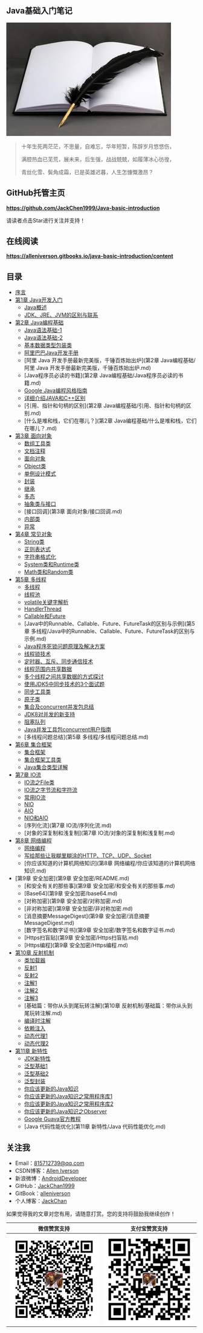 ## Java基础入门笔记

![](assets/note.jpg)

> 十年生死两茫茫，不思量，自难忘，华年短暂，陈辞岁月悠悠伤，
>
> 满腔热血已芜荒，展未来，后生强，战战兢兢，如履薄冰心彷徨，
>
> 青丝化雪、鬓角成霜，已是英雄迟暮，人生怎慷慨激昂？

## GitHub托管主页

**https://github.com/JackChen1999/Java-basic-introduction**

请读者点击Star进行关注并支持！

## 在线阅读

**https://alleniverson.gitbooks.io/java-basic-introduction/content**

## 目录

* [序言](https://alleniverson.gitbooks.io/java-basic-introduction/content/README.html)
* [第1章 Java开发入门](https://alleniverson.gitbooks.io/java-basic-introduction/content/第1章%20Java开发入门/README.html)
    * [Java概述](https://alleniverson.gitbooks.io/java-basic-introduction/content/第1章%20Java开发入门/Java概述.html)
    * [JDK、JRE、JVM的区别与联系](https://alleniverson.gitbooks.io/java-basic-introduction/content/第1章%20Java开发入门/JDK、JRE、JVM的区别与联系.html)
* [第2章 Java编程基础](https://alleniverson.gitbooks.io/java-basic-introduction/content/第2章%20Java编程基础/README.html)
    * [Java语法基础-1](https://alleniverson.gitbooks.io/java-basic-introduction/content/第2章%20Java编程基础/Java语法基础-1.html)
    * [Java语法基础-2](https://alleniverson.gitbooks.io/java-basic-introduction/content/第2章%20Java编程基础/Java语法基础-2.html)
    * [基本数据类型包装类](https://alleniverson.gitbooks.io/java-basic-introduction/content/第2章%20Java编程基础/基本数据类型包装类.html)
    * [阿里巴巴Java开发手册](https://alleniverson.gitbooks.io/java-basic-introduction/content/第2章%20Java编程基础/阿里巴巴Java开发手册.html)
    * [阿里 Java 开发手册最新完美版，千锤百炼始出炉](第2章 Java编程基础/阿里 Java 开发手册最新完美版，千锤百炼始出炉.md)
    * [Java程序员必读的书籍](第2章 Java编程基础/Java程序员必读的书籍.md)
    * [Google Java编程风格指南](https://alleniverson.gitbooks.io/java-basic-introduction/content/第2章%20Java编程基础/Google%20Java编程风格指南.html)
    * [详细介绍JAVA和C++区别](https://alleniverson.gitbooks.io/java-basic-introduction/content/第2章%20Java编程基础/详细介绍JAVA和C++区别.html)
    * [引用、指针和句柄的区别](第2章 Java编程基础/引用、指针和句柄的区别.md)
    * [什么是堆和栈，它们在哪儿？](第2章 Java编程基础/什么是堆和栈，它们在哪儿？.md)
* [第3章 面向对象](https://alleniverson.gitbooks.io/java-basic-introduction/content/第3章%20面向对象/README.html)
    * [数组工具类](https://alleniverson.gitbooks.io/java-basic-introduction/content/第3章%20面向对象/数组工具类.html)
    * [文档注释](https://alleniverson.gitbooks.io/java-basic-introduction/content/第3章%20面向对象/文档注释.html)
    * [面向对象](https://alleniverson.gitbooks.io/java-basic-introduction/content/第3章%20面向对象/面向对象.html)
    * [Object类](https://alleniverson.gitbooks.io/java-basic-introduction/content/第3章%20面向对象/Object类.html)
    * [单例设计模式](https://alleniverson.gitbooks.io/java-basic-introduction/content/第3章%20面向对象/单例设计模式.html)
    * [封装](https://alleniverson.gitbooks.io/java-basic-introduction/content/第3章%20面向对象/封装.html)
    * [继承](https://alleniverson.gitbooks.io/java-basic-introduction/content/第3章%20面向对象/继承.html)
    * [多态](https://alleniverson.gitbooks.io/java-basic-introduction/content/第3章%20面向对象/多态.html)
    * [抽象类与接口](https://alleniverson.gitbooks.io/java-basic-introduction/content/第3章%20面向对象/抽象类与接口.html)
    * [接口回调](第3章 面向对象/接口回调.md)
    * [内部类](https://alleniverson.gitbooks.io/java-basic-introduction/content/第3章%20面向对象/内部类.html)
    * [异常](https://alleniverson.gitbooks.io/java-basic-introduction/content/第3章%20面向对象/异常.html)
* [第4章 常见对象](https://alleniverson.gitbooks.io/java-basic-introduction/content/第4章%20常见对象/README.html)
    * [String类](https://alleniverson.gitbooks.io/java-basic-introduction/content/第4章%20常见对象/String类.html)
    * [正则表达式](https://alleniverson.gitbooks.io/java-basic-introduction/content/第4章%20常见对象/正则表达式.html)
    * [字符串格式化](https://alleniverson.gitbooks.io/java-basic-introduction/content/第4章%20常见对象/字符串格式化.html)
    * [System类和Runtime类](https://alleniverson.gitbooks.io/java-basic-introduction/content/第4章%20常见对象/System类和Runtime类.html)
    * [Math类和Random类](https://alleniverson.gitbooks.io/java-basic-introduction/content/第4章%20常见对象/Math类和Random类.html)
* [第5章 多线程](https://alleniverson.gitbooks.io/java-basic-introduction/content/第5章%20多线程/README.html)
    * [多线程](https://alleniverson.gitbooks.io/java-basic-introduction/content/第5章%20多线程/多线程.html)
    * [线程池](https://alleniverson.gitbooks.io/java-basic-introduction/content/第5章%20多线程/线程池.html)
    * [volatile关键字解析](https://alleniverson.gitbooks.io/java-basic-introduction/content/第5章%20多线程/volatile关键字解析.html)
    * [HandlerThread](https://alleniverson.gitbooks.io/java-basic-introduction/content/第5章%20多线程/HandlerThread.html)
    * [Callable和Future](https://alleniverson.gitbooks.io/java-basic-introduction/content/第5章%20多线程/Callable和Future.html)
    * [Java中的Runnable、Callable、Future、FutureTask的区别与示例](第5章 多线程/Java中的Runnable、Callable、Future、FutureTask的区别与示例.md)
    * [Java程序死锁问题原理及解决方案](https://alleniverson.gitbooks.io/java-basic-introduction/content/第5章%20多线程/Java程序死锁问题原理及解决方案.html)
    * [线程锁技术](https://alleniverson.gitbooks.io/java-basic-introduction/content/第5章%20多线程/线程锁技术.html)
    * [定时器、互斥、同步通信技术](https://alleniverson.gitbooks.io/java-basic-introduction/content/第5章%20多线程/定时器、互斥、同步通信技术.html)
    * [线程范围内共享数据](https://alleniverson.gitbooks.io/java-basic-introduction/content/第5章%20多线程/线程范围内共享数据.html)
    * [多个线程之间共享数据的方式探讨](https://alleniverson.gitbooks.io/java-basic-introduction/content/第5章%20多线程/多个线程之间共享数据的方式探讨.html)
    * [使用JDK5中同步技术的3个面试题](https://alleniverson.gitbooks.io/java-basic-introduction/content/第5章%20多线程/使用JDK5中同步技术的3个面试题.html)
    * [同步工具类](https://alleniverson.gitbooks.io/java-basic-introduction/content/第5章%20多线程/同步工具类.html)
    * [原子类](https://alleniverson.gitbooks.io/java-basic-introduction/content/第5章%20多线程/原子类.html)
    * [集合及concurrent并发包总结](https://alleniverson.gitbooks.io/java-basic-introduction/content/第5章%20多线程/集合及concurrent并发包总结.html)
    * [JDK8对并发的新支持](https://alleniverson.gitbooks.io/java-basic-introduction/content/第5章%20多线程/JDK8对并发的新支持.html)
    * [阻塞队列](https://alleniverson.gitbooks.io/java-basic-introduction/content/第5章%20多线程/阻塞队列.html)
    * [Java并发工具包concurrent用户指南](https://alleniverson.gitbooks.io/java-basic-introduction/content/第5章%20多线程/Java并发工具包concurrent用户指南.html)
    * [多线程问题总结](第5章 多线程/多线程问题总结.md)
* [第6章 集合框架](https://alleniverson.gitbooks.io/java-basic-introduction/content/第6章%20集合框架/README.html)
    * [集合框架](https://alleniverson.gitbooks.io/java-basic-introduction/content/第6章%20集合框架/集合框架.html)
    * [集合框架工具类](https://alleniverson.gitbooks.io/java-basic-introduction/content/第6章%20集合框架/集合框架工具类.html)
    * [Java集合类型详解](https://alleniverson.gitbooks.io/java-basic-introduction/content/第6章%20集合框架/Java集合类型详解.html)
* [第7章 IO流](https://alleniverson.gitbooks.io/java-basic-introduction/content/第7章%20IO流/README.html)
    * [IO流之File类](https://alleniverson.gitbooks.io/java-basic-introduction/content/第7章%20IO流/IO流之File类.html)
    * [IO流之字节流和字符流](https://alleniverson.gitbooks.io/java-basic-introduction/content/第7章%20IO流/IO流之字节流和字符流.html)
    * [常用IO流](https://alleniverson.gitbooks.io/java-basic-introduction/content/第7章%20IO流/常用IO流.html)
    * [NIO](https://alleniverson.gitbooks.io/java-basic-introduction/content/第7章%20IO流/NIO.html)
    * [AIO](https://alleniverson.gitbooks.io/java-basic-introduction/content/第7章%20IO流/AIO.html)
    * [NIO和AIO](https://alleniverson.gitbooks.io/java-basic-introduction/content/第7章%20IO流/NIO和AIO.html)
    * [序列化流](第7章 IO流/序列化流.md)
    * [对象的深复制和浅复制](第7章 IO流/对象的深复制和浅复制.md)
* [第8章 网络编程](https://alleniverson.gitbooks.io/java-basic-introduction/content/第8章%20网络编程/README.html)
    * [网络编程](https://alleniverson.gitbooks.io/java-basic-introduction/content/第8章%20网络编程/网络编程.html)
    * [写给那些让我糊里糊涂的HTTP、TCP、UDP、Socket](https://alleniverson.gitbooks.io/java-basic-introduction/content/第8章%20网络编程/写给那些让我糊里糊涂的HTTP、TCP、UDP、Socket.html)
    * [你应该知道的计算机网络知识](第8章 网络编程/你应该知道的计算机网络知识.md)
* [第9章 安全加密](第9章 安全加密/README.md)
    * [和安全有关的那些事](第9章 安全加密/和安全有关的那些事.md)
    * [Base64](第9章 安全加密/base64.md)
    * [对称加密](第9章 安全加密/对称加密.md)
    * [非对称加密](第9章 安全加密/非对称加密.md)
    * [消息摘要MessageDigest](第9章 安全加密/消息摘要MessageDigest.md)
    * [数字签名和数字证书](第9章 安全加密/数字签名和数字证书.md)
    * [Https扫盲贴](第9章 安全加密/Https扫盲贴.md)
    * [Https编程](第9章 安全加密/Https编程.md)
* [第10章 反射机制](https://alleniverson.gitbooks.io/java-basic-introduction/content/第10章%20反射机制/README.html)
    * [类加载器](https://alleniverson.gitbooks.io/java-basic-introduction/content/第10章%20反射机制/类加载器.html)
    * [反射1](https://alleniverson.gitbooks.io/java-basic-introduction/content/第10章%20反射机制/反射.html)
    * [反射2](https://alleniverson.gitbooks.io/java-basic-introduction/content/第10章%20反射机制/Java反射.html)
    * [注解1](https://alleniverson.gitbooks.io/java-basic-introduction/content/第10章%20反射机制/注解.html)
    * [注解2](https://alleniverson.gitbooks.io/java-basic-introduction/content/第10章%20反射机制/Java注解.html)
    * [注解3](https://alleniverson.gitbooks.io/java-basic-introduction/content/第10章%20反射机制/Java注解Annotation基础.html)
    * [基础篇：带你从头到尾玩转注解](第10章 反射机制/基础篇：带你从头到尾玩转注解.md)
    * [编译时注解](https://alleniverson.gitbooks.io/java-basic-introduction/content/第10章%20反射机制/Annotation-Processing-Tool详解.html)
    * [依赖注入](https://alleniverson.gitbooks.io/java-basic-introduction/content/第10章%20反射机制/依赖注入.html)
    * [动态代理1](https://alleniverson.gitbooks.io/java-basic-introduction/content/第10章%20反射机制/动态代理.html)
    * [动态代理2](https://alleniverson.gitbooks.io/java-basic-introduction/content/第10章%20反射机制/Java动态代理.html)
* [第11章 新特性](https://alleniverson.gitbooks.io/java-basic-introduction/content/第11章%20新特性/README.html)
    * [JDK新特性](https://alleniverson.gitbooks.io/java-basic-introduction/content/第11章%20新特性/JDK新特性.html)
    * [泛型基础1](https://alleniverson.gitbooks.io/java-basic-introduction/content/第11章%20新特性//泛型基础1.html)
    * [泛型基础2](https://alleniverson.gitbooks.io/java-basic-introduction/content/第11章%20新特性//泛型基础2.html)
    * [泛型封装](https://alleniverson.gitbooks.io/java-basic-introduction/content/第11章%20新特性//泛型封装.html)
    * [你应该更新的Java知识](https://alleniverson.gitbooks.io/java-basic-introduction/content/第11章%20新特性/你应该更新的Java知识.html)
    * [你应该更新的Java知识之常用程序库1](https://alleniverson.gitbooks.io/java-basic-introduction/content/第11章%20新特性/你应该更新的Java知识之常用程序库1.html)
    * [你应该更新的Java知识之常用程序库2](https://alleniverson.gitbooks.io/java-basic-introduction/content/第11章%20新特性/你应该更新的Java知识之常用程序库2.html)
    * [你应该更新的Java知识之Observer](https://alleniverson.gitbooks.io/java-basic-introduction/content/第11章%20新特性/你应该更新的Java知识之Observer.html)
    * [Google Guava官方教程](https://alleniverson.gitbooks.io/java-basic-introduction/content/第11章%20新特性/Google%20Guava官方教程.html)
    * [Java 代码性能优化](第11章 新特性/Java 代码性能优化.md)

## 关注我

- Email：<815712739@qq.com>
- CSDN博客：[Allen Iverson](http://blog.csdn.net/axi295309066)
- 新浪微博：[AndroidDeveloper](http://weibo.com/u/1848214604?topnav=1&wvr=6&topsug=1&is_all=1)
- GitHub：[JackChan1999](https://github.com/JackChan1999)
- GitBook：[alleniverson](https://www.gitbook.com/@alleniverson)
- 个人博客：[JackChan](https://jackchan1999.github.io/)

如果觉得我的文章对您有用，请随意打赏。您的支持将鼓励我继续创作！

|                  微信赞赏支持                  |                 支付宝赞赏支持                  |
| :--------------------------------------: | :--------------------------------------: |
| <img src="assets/weixin.png" width="300" /> | <img src="assets/支付宝.jpg" width="300" /> |
